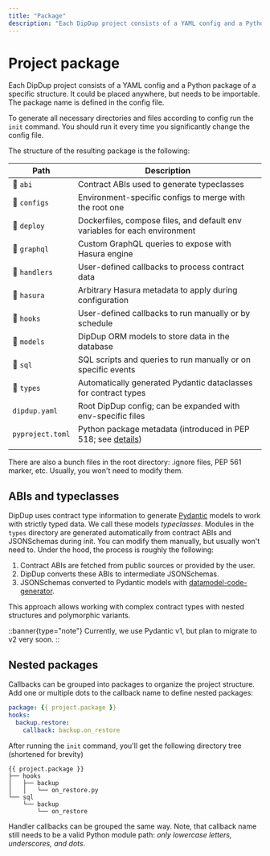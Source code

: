 ```yaml
---
title: "Package"
description: "Each DipDup project consists of a YAML config and a Python package of a specific structure. It could be placed anywhere, but needs to be importable. The package name is defined in the config file."
---
```


# Project package

Each DipDup project consists of a YAML config and a Python package of a specific structure. It could be placed anywhere, but needs to be importable. The package name is defined in the config file.

To generate all necessary directories and files according to config run the `init` command. You should run it every time you significantly change the config file.

The structure of the resulting package is the following:

| Path                     | Description                                                                                                                          |
| ------------------------ | ------------------------------------------------------------------------------------------------------------------------------------ |
| :file_folder: `abi`      | Contract ABIs used to generate typeclasses                                                                                           |
| :file_folder: `configs`  | Environment-specific configs to merge with the root one                                                                              |
| :file_folder: `deploy`   | Dockerfiles, compose files, and default env variables for each environment                                                                                    |
| :file_folder: `graphql`  | Custom GraphQL queries to expose with Hasura engine                                                                                                    |
| :file_folder: `handlers` | User-defined callbacks to process contract data                                                                                      |
| :file_folder: `hasura`   | Arbitrary Hasura metadata to apply during configuration                                                                              |
| :file_folder: `hooks`    | User-defined callbacks to run manually or by schedule                                                                                |
| :file_folder: `models`   | DipDup ORM models to store data in the database                                                                                      |
| :file_folder: `sql`      | SQL scripts and queries to run manually or on specific events                                                                        |
| :file_folder: `types`    | Automatically generated Pydantic dataclasses for contract types                                                                      |
| `dipdup.yaml`            | Root DipDup config; can be expanded with env-specific files                                                                          |
| `pyproject.toml`         | Python package metadata (introduced in PEP 518; see [details](https://pip.pypa.io/en/stable/reference/build-system/pyproject-toml/)) |
|                          |                                                                                                                                      |

There are also a bunch files in the root directory: .ignore files, PEP 561 marker, etc. Usually, you won't need to modify them.

## ABIs and typeclasses

DipDup uses contract type information to generate [Pydantic](https://docs.pydantic.dev/) models to work with strictly typed data. We call these models _typeclasses_. Modules in the `types` directory are generated automatically from contract ABIs and JSONSchemas during init. You can modify them manually, but usually won't need to. Under the hood, the process is roughly the following:

1. Contract ABIs are fetched from public sources or provided by the user.
2. DipDup converts these ABIs to intermediate JSONSchemas.
3. JSONSchemas converted to Pydantic models with [datamodel-code-generator](https://pydantic-docs.helpmanual.io/datamodel_code_generator/).

This approach allows working with complex contract types with nested structures and polymorphic variants.

::banner{type="note"}
Currently, we use Pydantic v1, but plan to migrate to v2 very soon.
::

<!--
DipDup receives all smart contract data (transaction parameters, resulting storage, big_map updates) in normalized form ([read more](https://baking-bad.org/blog/2021/03/03/tzkt-v14-released-with-improved-smart-contract-data-and-websocket-api/) about how TzKT handles Michelson expressions) but still as raw JSON. DipDup uses contract type information to generate data classes, which allow developers to work with strictly typed data.

DipDup generates  models out of JSONSchema. You might want to install additional plugins ([PyCharm](https://pydantic-docs.helpmanual.io/pycharm_plugin/), [mypy](https://pydantic-docs.helpmanual.io/mypy_plugin/)) for convenient work with this library.

The following models are created at `init` for different indexes:

* `operation`: storage type for all contracts in handler patterns plus parameter type for all destination+entrypoint pairs.
* `big_map`: key and storage types for all used contracts and big map paths.
* `event`: payload types for all used contracts and tags.

Other index kinds do not use code generated types.
-->

## Nested packages

Callbacks can be grouped into packages to organize the project structure. Add one or multiple dots to the callback name to define nested packages:

```yaml [dipdup.yaml]
package: {{ project.package }}
hooks:
  backup.restore:
    callback: backup.on_restore
```

After running the `init` command, you'll get the following directory tree (shortened for brevity)

```
{{ project.package }}
├── hooks
│   ├── backup
│   │   └── on_restore.py
└── sql
    └── backup
        └── on_restore
```

Handler callbacks can be grouped the same way. Note, that callback name still needs to be a valid Python module path: _only lowercase letters, underscores, and dots_.
